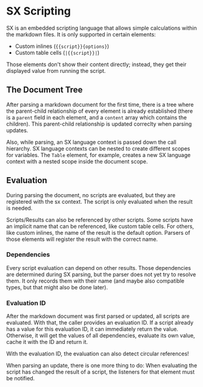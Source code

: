# SX Scripting

SX is an embedded scripting language that allows simple calculations within
the markdown files. It is only supported in certain elements:

* Custom inlines (`{{script}}{options}`)
* Custom table cells (`|{{script}}|`)

Those elements don't show their content directly; instead, they get their
displayed value from running the script.

## The Document Tree

After parsing a markdown document for the first time, there is a tree where
the parent-child relationship of every element is already established (there
is a `parent` field in each element, and a `content` array which contains the
children). This parent-child relationship is updated correclty when parsing
updates.

Also, while parsing, an SX language context is passed down the call hierarchy.
SX language contexts can be nested to create different scopes for variables.
The `Table` element, for example, creates a new SX language context with a
nested scope inside the document scope.

## Evaluation

During parsing the document, no scripts are evaluated, but they are registered
with the sx context. The script is only evaluated when the result is needed.

Scripts/Results can also be referenced by other scripts. Some scripts have
an implicit name that can be referenced, like custom table cells. For others,
like custom inlines, the name of the result is the default option. Parsers
of those elements will register the result with the correct name.

### Dependencies

Every script evaluation can depend on other results. Those dependencies
are determined during SX parsing, but the parser does not yet try to resolve
them. It only records them with their name (and maybe also compatible types,
but that might also be done later).

### Evaluation ID

After the markdown document was first parsed or updated, all scripts are
evaluated. With that, the caller provides an evaluation ID. If a script
already has a value for this evaluation ID, it can immediately return the
value. Otherwise, it will get the values of all dependencies, evaluate its
own value, cache it with the ID and return it.

With the evaluation ID, the evaluation can also detect circular references!

When parsing an update, there is one more thing to do: When evaluating the
script has changed the result of a script, the listeners for that element
must be notified.
